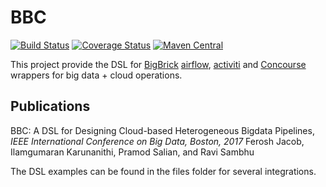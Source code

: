 # BBC
[![Build Status](https://travis-ci.org/recipegrace/BBC.svg?branch=master)](https://travis-ci.org/recipegrace/BBC)
[![Coverage Status](https://coveralls.io/repos/github/recipegrace/BBC/badge.svg?branch=master)](https://coveralls.io/github/recipegrace/BBC?branch=master)
[![Maven Central](https://maven-badges.herokuapp.com/maven-central/com.recipegrace/bigbricks-core_2.12/badge.svg)](https://maven-badges.herokuapp.com/maven-central/com.recipegrace/bigbricks-core_2.12)


This project provide the DSL for [BigBrick](https://github.com/recipegrace/BigBricks) 
[airflow](https://airflow.apache.org), [activiti](https://www.activiti.org) and [Concourse](https://concourse-ci.org) wrappers for big data + cloud operations. 

## Publications
BBC: A DSL for Designing Cloud-based Heterogeneous Bigdata Pipelines, <i>IEEE International Conference on Big Data, Boston, 2017 </i>
Ferosh Jacob, Ilamgumaran Karunanithi, Pramod Salian, and Ravi Sambhu

The DSL examples can be found in the files folder for several integrations. 